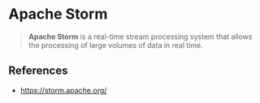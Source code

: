 # Apache Storm

> **Apache Storm** is a real-time stream processing system that allows the processing of large volumes of data in real time.
> 

## References

- https://storm.apache.org/